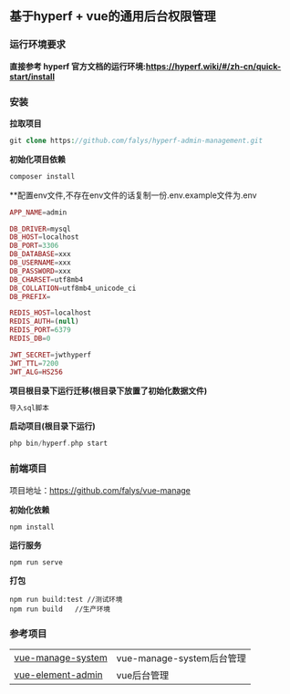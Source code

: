 ## 基于hyperf + vue的通用后台权限管理

### 运行环境要求

**直接参考 hyperf 官方文档的运行环境:https://hyperf.wiki/#/zh-cn/quick-start/install**

### 安装

**拉取项目**

```php
git clone https://github.com/falys/hyperf-admin-management.git
```

**初始化项目依赖**

```php
composer install
```

**配置env文件,不存在env文件的话复制一份.env.example文件为.env

```php
APP_NAME=admin

DB_DRIVER=mysql
DB_HOST=localhost
DB_PORT=3306
DB_DATABASE=xxx
DB_USERNAME=xxx
DB_PASSWORD=xxx
DB_CHARSET=utf8mb4
DB_COLLATION=utf8mb4_unicode_ci
DB_PREFIX=

REDIS_HOST=localhost
REDIS_AUTH=(null)
REDIS_PORT=6379
REDIS_DB=0

JWT_SECRET=jwthyperf
JWT_TTL=7200
JWT_ALG=HS256

```

**项目根目录下运行迁移(根目录下放置了初始化数据文件)**

```php
导入sql脚本
```

**启动项目(根目录下运行)**

```php
php bin/hyperf.php start
```

### 前端项目

项目地址：https://github.com/falys/vue-manage

**初始化依赖**

```vue
npm install
```

**运行服务**

```vue
npm run serve
```

**打包**

```vue
npm run build:test //测试环境
npm run build   //生产环境
```

### 参考项目

|                                                              |                           |
| ------------------------------------------------------------ | ------------------------- |
| [vue-manage-system](https://github.com/PanJiaChen/vue-element-admin) | vue-manage-system后台管理 |
| [vue-element-admin](https://github.com/PanJiaChen/vue-element-admin) | vue后台管理               |


